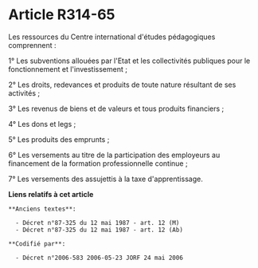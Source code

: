 # Article R314-65

Les ressources du Centre international d'études pédagogiques comprennent :

1° Les subventions allouées par l'Etat et les collectivités publiques pour le fonctionnement et l'investissement ;

2° Les droits, redevances et produits de toute nature résultant de ses activités ;

3° Les revenus de biens et de valeurs et tous produits financiers ;

4° Les dons et legs ;

5° Les produits des emprunts ;

6° Les versements au titre de la participation des employeurs au financement de la formation professionnelle continue ;

7° Les versements des assujettis à la taxe d'apprentissage.

**Liens relatifs à cet article**

	**Anciens textes**:

	  - Décret n°87-325 du 12 mai 1987 - art. 12 (M)
	  - Décret n°87-325 du 12 mai 1987 - art. 12 (Ab)

	**Codifié par**:

	  - Décret n°2006-583 2006-05-23 JORF 24 mai 2006
